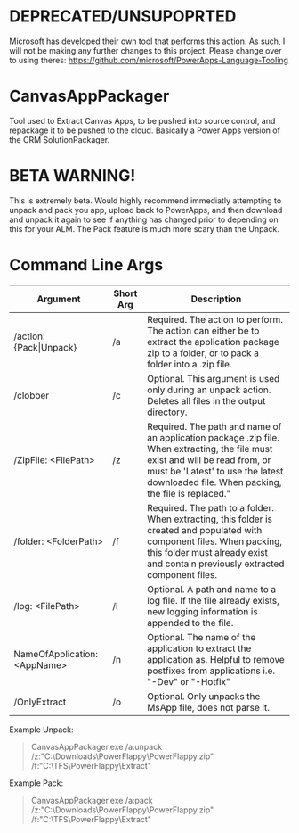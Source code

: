 # DEPRECATED/UNSUPOPRTED
Microsoft has developed their own tool that performs this action.  As such, I will not be making any further changes to this project.  Please change over to using theres: https://github.com/microsoft/PowerApps-Language-Tooling 

# CanvasAppPackager
Tool used to Extract Canvas Apps, to be pushed into source control, and repackage it to be pushed to the cloud.  Basically a Power Apps version of the CRM SolutionPackager.  

# BETA WARNING!
This is extremely beta.  Would highly recommend immediatly attempting to unpack and pack you app, upload back to PowerApps, and then download and unpack it again to see if anything has changed prior to depending on this for your ALM.  The Pack feature is much more scary than the Unpack.

# Command Line Args

 | Argument | Short Arg | Description |
 | --- | --- | --- |
 | /action: {Pack\|Unpack} | /a | Required. The action to perform.  The action can either be to extract the application package zip to a folder, or to pack a folder into a .zip file. |
 | /clobber | /c | Optional. This argument is used only during an unpack action. Deletes all files in the output directory. |
 | /ZipFile: \<FilePath\> | /z | Required. The path and name of an application package .zip file. When extracting, the file must exist and will be read from, or must be 'Latest' to use the latest downloaded file. When packing, the file is replaced." |
 | /folder: \<FolderPath\> | /f | Required. The path to a folder. When extracting, this folder is created and populated with component files. When packing, this folder must already exist and contain previously extracted component files. |
 | /log: \<FilePath\> | /l | Optional. A path and name to a log file. If the file already exists, new logging information is appended to the file. |
 | NameOfApplication: \<AppName\> | /n | Optional.  The name of the application to extract the application as.  Helpful to remove postfixes from applications i.e. \"-Dev\" or \"-Hotfix\" |
 | /OnlyExtract | /o | Optional.  Only unpacks the MsApp file, does not parse it. |
 
 
Example Unpack: 
> CanvasAppPackager.exe /a:unpack /z:"C:\Downloads\PowerFlappy\PowerFlappy.zip" /f:"C:\TFS\PowerFlappy\Extract"

Example Pack:
> CanvasAppPackager.exe /a:pack /z:"C:\Downloads\PowerFlappy\PowerFlappy.zip" /f:"C:\TFS\PowerFlappy\Extract"

